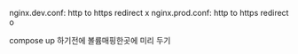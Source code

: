 nginx.dev.conf:  http to https redirect x
nginx.prod.conf: http to https redirect o

compose up 하기전에 볼륨매핑한곳에 미리 두기